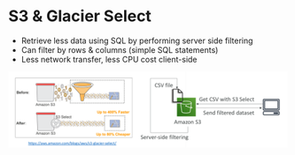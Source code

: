 # S3 & Glacier Select

* Retrieve less data using SQL by performing server side filtering
* Can filter by rows & columns (simple SQL statements)
* Less network transfer, less CPU cost client-side

![S3Select](images/S3Select.png)
